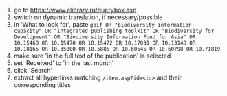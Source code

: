 1) go to https://www.elibrary.ru/querybox.asp
2) switch on dynamic translation, if necessary/possible
3) in 'What to look for', paste ```gbif OR "biodiversity information capacity" OR "integrated publishing toolkit" OR "Biodiversity for Development" OR "Biodiversity Information Fund for Asia" OR 10.15468 OR 10.15470 OR 10.15472 OR 10.17031 OR 10.13148 OR 10.18165 OR 10.35000 OR 10.5886 OR 10.60545 OR 10.60798 OR 10.71819```
4) make sure 'in the full text of the publication' is selected
5) set 'Received' to 'in the last month'
6) click 'Search'
7) extract all hyperlinks matching ```/item.asp?id=<id>``` and their corresponding titles
